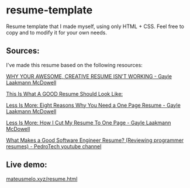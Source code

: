 # resume-template
Resume template that I made myself, using only HTML + CSS. Feel free to copy and to modify it for your own needs.

## Sources:
I've made this resume based on the following resources:

[WHY YOUR AWESOME, CREATIVE RESUME ISN'T WORKING - Gayle Laakmann McDowell](https://www.gayle.com/blog/2012/08/01/why-your-awesome-creative-resume-isnt-working)

[This Is What A GOOD Resume Should Look Like:](https://www.careercup.com/resume)

[Less Is More: Eight Reasons Why You Need a One Page Resume - Gayle Laakmann McDowell](https://web.archive.org/web/20160416103116/http://blog.careercup.com/2011/01/eight-reasons-why-you-need-a-one-page-resume/)

[Less Is More: How I Cut My Resume To One Page - Gayle Laakmann McDowell](https://web.archive.org/web/20160416103123/http://blog.careercup.com/2011/01/less-is-more-how-i-cut-my-resume-to-one-page/)

[What Makes a Good Software Engineer Resume? (Reviewing programmer resumes) - PedroTech youtube channel](https://www.youtube.com/watch?v=DKG8alY2R34)

## Live demo:
[mateusmelo.xyz/resume.html](https://mateusmelo.xyz/resume.html)

